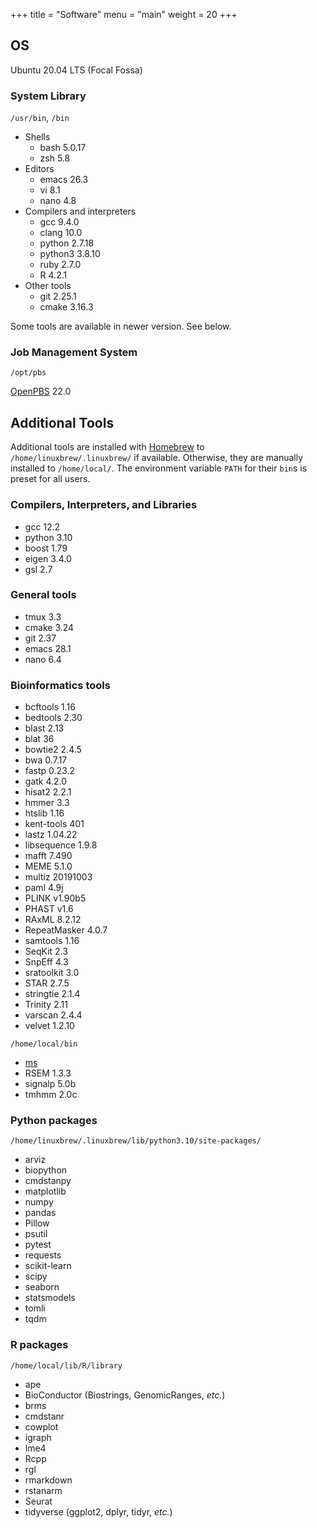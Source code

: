 +++
title = "Software"
menu = "main"
weight = 20
+++

## OS

Ubuntu 20.04 LTS (Focal Fossa)

### System Library

`/usr/bin`, `/bin`

- Shells
    - bash 5.0.17
    - zsh 5.8
- Editors
    - emacs 26.3
    - vi 8.1
    - nano 4.8
- Compilers and interpreters
    - gcc 9.4.0
    - clang 10.0
    - python 2.7.18
    - python3 3.8.10
    - ruby 2.7.0
    - R 4.2.1
- Other tools
    - git 2.25.1
    - cmake 3.16.3

Some tools are available in newer version. See below.

### Job Management System

`/opt/pbs`

[OpenPBS](https://github.com/openpbs/openpbs) 22.0


## Additional Tools

Additional tools are installed with [Homebrew](https://docs.brew.sh/)
to `/home/linuxbrew/.linuxbrew/` if available.
Otherwise, they are manually installed to `/home/local/`.
The environment variable `PATH` for their `bin`s is preset for all users.

### Compilers, Interpreters, and Libraries

- gcc 12.2
- python 3.10
- boost 1.79
- eigen 3.4.0
- gsl 2.7

### General tools

- tmux 3.3
- cmake 3.24
- git 2.37
- emacs 28.1
- nano 6.4

### Bioinformatics tools

- bcftools 1.16
- bedtools 2.30
- blast 2.13
- blat 36
- bowtie2 2.4.5
- bwa 0.7.17
- fastp 0.23.2
- gatk 4.2.0
- hisat2 2.2.1
- hmmer 3.3
- htslib 1.16
- kent-tools 401
- lastz 1.04.22
- libsequence 1.9.8
- mafft 7.490
- MEME 5.1.0
- multiz 20191003
- paml 4.9j
- PLINK v1.90b5
- PHAST v1.6
- RAxML 8.2.12
- RepeatMasker 4.0.7
- samtools 1.16
- SeqKit 2.3
- SnpEff 4.3
- sratoolkit 3.0
- STAR 2.7.5
- stringtie 2.1.4
- Trinity 2.11
- varscan 2.4.4
- velvet 1.2.10

`/home/local/bin`

- [ms](http://home.uchicago.edu/~rhudson1/source/mksamples.html)
- RSEM 1.3.3
- signalp 5.0b
- tmhmm 2.0c


### Python packages

`/home/linuxbrew/.linuxbrew/lib/python3.10/site-packages/`

- arviz
- biopython
- cmdstanpy
- matplotlib
- numpy
- pandas
- Pillow
- psutil
- pytest
- requests
- scikit-learn
- scipy
- seaborn
- statsmodels
- tomli
- tqdm


### R packages

`/home/local/lib/R/library`

- ape
- BioConductor (Biostrings, GenomicRanges, *etc.*)
- brms
- cmdstanr
- cowplot
- igraph
- lme4
- Rcpp
- rgl
- rmarkdown
- rstanarm
- Seurat
- tidyverse (ggplot2, dplyr, tidyr, *etc.*)
